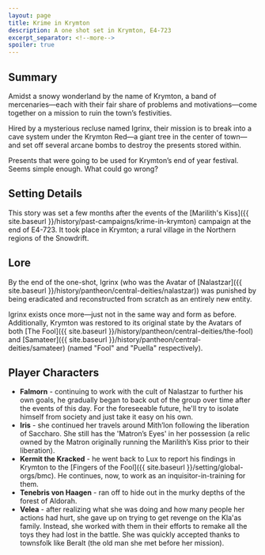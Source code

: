 ```yaml
---
layout: page
title: Krime in Krymton
description: A one shot set in Krymton, E4-723
excerpt_separator: <!--more-->
spoiler: true
---
```


## Summary
Amidst a snowy wonderland by the name of Krymton, a band of mercenaries—each with their fair share of problems and motivations—come together on a mission to ruin the town’s festivities.

Hired by a mysterious recluse named Igrinx, their mission is to break into a cave system under the Krymton Red—a giant tree in the center of town—and set off several arcane bombs to destroy the presents stored within.

<!--more-->

Presents that were going to be used for Krymton’s end of year festival. Seems simple enough. What could go wrong?

## Setting Details
This story was set a few months after the events of the [Marilith's Kiss]({{ site.baseurl }}/history/past-campaigns/krime-in-krymton) campaign at the end of E4-723. It took place in Krymton; a rural village in the Northern regions of the Snowdrift<!--TODO-->.

## Lore
By the end of the one-shot, Igrinx (who was the Avatar of [Nalastzar]({{ site.baseurl }}/history/pantheon/central-deities/nalastzar)) was punished by being eradicated and reconstructed from scratch as an entirely new entity.

Igrinx exists once more—just not in the same way and form as before. Additionally, Krymton was restored to its original state by the Avatars of both [The Fool]({{ site.baseurl }}/history/pantheon/central-deities/the-fool) and [Samateer]({{ site.baseurl }}/history/pantheon/central-deities/samateer) (named "Fool" and "Puella" respectively).

## Player Characters
- <strong>Falmorn</strong> - continuing to work with the cult of Nalastzar to further his own goals, he gradually began to back out of the group over time after the events of this day. For the foreseeable future, he'll try to isolate himself from society and just take it easy on his own.
- <strong>Iris</strong> - she continued her travels around Mith’lon following the liberation of Saccharo. She still has the 'Matron’s Eyes' in her possession (a relic owned by the Matron originally running the Marilith’s Kiss prior to their liberation).
- <strong>Kermit the Kracked</strong> - he went back to Lux to report his findings in Krymton to the [Fingers of the Fool]({{ site.baseurl }}/setting/global-orgs/bmc). He continues, now, to work as an inquisitor-in-training for them.
- <strong>Tenebris von Haagen</strong> - ran off to hide out in the murky depths of the forest of Aldorah<!--TODO-->.
- <strong>Velea</strong> - after realizing what she was doing and how many people her actions had hurt, she gave up on trying to get revenge on the Kla'as family. Instead, she worked with them in their efforts to remake all the toys they had lost in the battle. She was quickly accepted thanks to townsfolk like Beralt (the old man she met before her mission).
